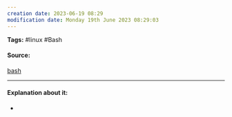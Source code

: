 ```yaml
---
creation date: 2023-06-19 08:29
modification date: Monday 19th June 2023 08:29:03
---
```


**Tags:** #linux #Bash

#### Source:
[bash](https://tldp.org/LDP/Bash-Beginners-Guide/html/chap_02.html)

--------------------------------------

#### Explanation about it:

* 
